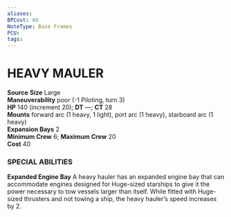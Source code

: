 ```yaml
---
aliases: 
BPCost: 40
NoteType: Base Frames
PCU: 
tags: 
---
```

# HEAVY MAULER
**Source** 
**Size** Large  
**Maneuverability** poor (-1 Piloting, turn 3)  
**HP** 140 (increment 20); **DT** —; **CT** 28  
**Mounts** forward arc (1 heavy, 1 light), port arc (1 heavy), starboard arc (1 heavy)  
**Expansion Bays** 2  
**Minimum Crew** 6; **Maximum Crew** 20  
**Cost** 40

### SPECIAL ABILITIES

**Expanded Engine Bay** A heavy hauler has an expanded engine bay that can accommodate engines designed for Huge-sized starships to give it the power necessary to tow vessels larger than itself. While fitted with Huge-sized thrusters and not towing a ship, the heavy hauler’s speed increases by 2.